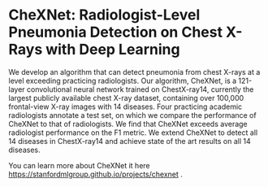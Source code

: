# CheXNet: Radiologist-Level Pneumonia Detection on Chest X-Rays with Deep Learning

We develop an algorithm that can detect pneumonia from chest X-rays at a level exceeding practicing radiologists. Our algorithm, CheXNet, is a 121-layer convolutional neural network trained on ChestX-ray14, currently the largest publicly available chest X-ray dataset, containing over 100,000 frontal-view X-ray images with 14 diseases. Four practicing academic radiologists annotate a test set, on which we compare the performance of CheXNet to that of radiologists. We find that CheXNet exceeds average radiologist performance on the F1 metric. We extend CheXNet to detect all 14 diseases in ChestX-ray14 and achieve state of the art results on all 14 diseases.

You can learn more about CheXNet it here https://stanfordmlgroup.github.io/projects/chexnet  .

